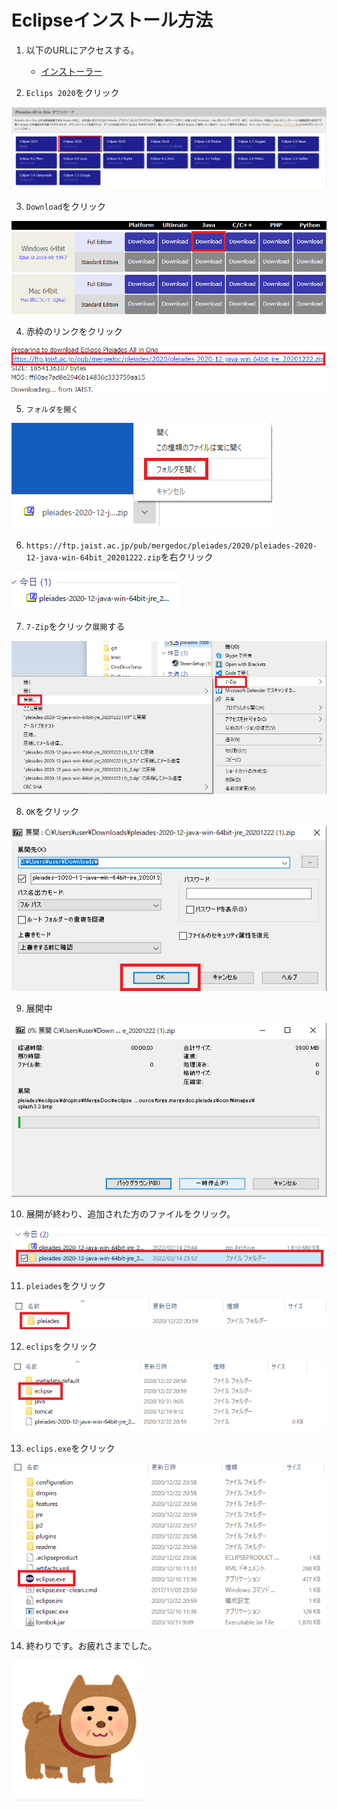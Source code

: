 # Eclipseインストール方法

1. 以下のURLにアクセスする。
    - [インストーラー](https://mergedoc.osdn.jp/)

2. `Eclips 2020`をクリック

![01](./img/java01.png)

3. `Download`をクリック

![02](./img/java02.png)

4. 赤枠のリンクをクリック 

![03](./img/java03.png)

5. `フォルダを開く`

![04](./img/java04.png)

6. `https://ftp.jaist.ac.jp/pub/mergedoc/pleiades/2020/pleiades-2020-12-java-win-64bit_20201222.zip`を右クリック

![05](./img/java05.png)

7. `7-Zip`をクリック`展開`する

![06](./img/java06.png)

8. `OK`をクリック

![07](./img/java07.png)

9.  展開中

![08](./img/java08.png)

10. 展開が終わり、追加された方のファイルをクリック。

![09](./img/java09.png)

11. `pleiades`をクリック

![10](./img/java10.png)

12. `eclips`をクリック

![11](./img/java11.png)

13. `eclips.exe`をクリック

![12](./img/java12.png)



14.  終わりです。お疲れさまでした。

![01](./img/ジンメンケン.png)
